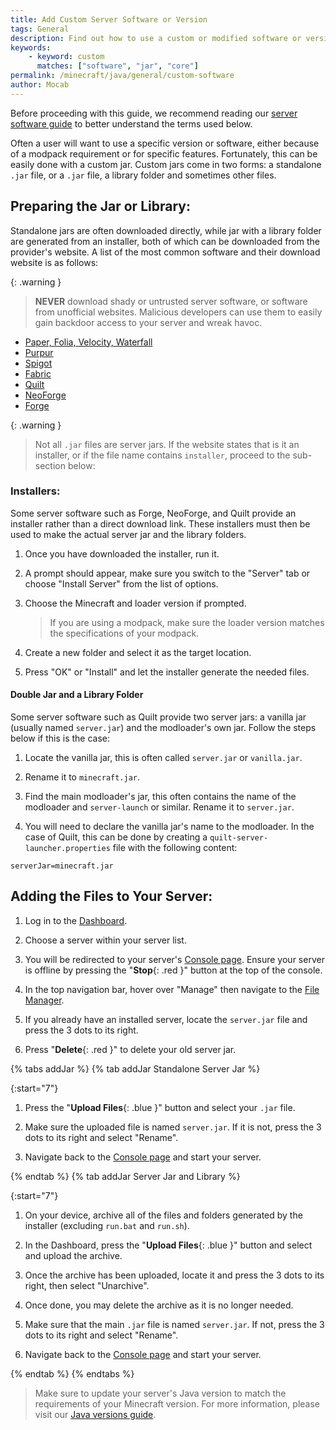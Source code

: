 ```yaml
---
title: Add Custom Server Software or Version
tags: General
description: Find out how to use a custom or modified software or version not available in the versions list.
keywords:
    - keyword: custom
      matches: ["software", "jar", "core"]
permalink: /minecraft/java/general/custom-software
author: Mocab
---
```


Before proceeding with this guide, we recommend reading our [server software guide](/minecraft/java/general/server-software) to better understand the terms used below.

Often a user will want to use a specific version or software, either because of a modpack requirement or for specific features. Fortunately, this can be easily done with a custom jar. Custom jars come in two forms: a standalone `.jar` file, or a `.jar` file, a library folder and sometimes other files.

## Preparing the Jar or Library:

Standalone jars are often downloaded directly, while jar with a library folder are generated from an installer, both of which can be downloaded from the provider's website. A list of the most common software and their download website is as follows:

{: .warning }

> **NEVER** download shady or untrusted server software, or software from unofficial websites. Malicious developers can use them to easily gain backdoor access to your server and wreak havoc.

-   [Paper, Folia, Velocity, Waterfall](https://papermc.io/downloads)
-   [Purpur](https://purpurmc.org/downloads)
-   [Spigot](https://getbukkit.org/download/spigot/)
-   [Fabric](https://fabricmc.net/use/server/)
-   [Quilt](https://quiltmc.org/en/install/server/)
-   [NeoForge](https://projects.neoforged.net/neoforged/neoforge)
-   [Forge](https://files.minecraftforge.net/net/minecraftforge/forge/)

{: .warning }

> Not all `.jar` files are server jars. If the website states that is it an installer, or if the file name contains `installer`, proceed to the sub-section below:

### Installers:

Some server software such as Forge, NeoForge, and Quilt provide an installer rather than a direct download link. These installers must then be used to make the actual server jar and the library folders.

1. Once you have downloaded the installer, run it.

2. A prompt should appear, make sure you switch to the "Server" tab or choose "Install Server" from the list of options.

3. Choose the Minecraft and loader version if prompted.

    > If you are using a modpack, make sure the loader version matches the specifications of your modpack.

4. Create a new folder and select it as the target location.

5. Press "OK" or "Install" and let the installer generate the needed files.

#### Double Jar and a Library Folder

Some server software such as Quilt provide two server jars: a vanilla jar (usually named `server.jar`) and the modloader's own jar. Follow the steps below if this is the case:

1. Locate the vanilla jar, this is often called `server.jar` or `vanilla.jar`.

2. Rename it to `minecraft.jar`.

3. Find the main modloader's jar, this often contains the name of the modloader and `server-launch` or similar. Rename it to `server.jar`.

4. You will need to declare the vanilla jar's name to the modloader. In the case of Quilt, this can be done by creating a `quilt-server-launcher.properties` file with the following content:

```
serverJar=minecraft.jar
```

## Adding the Files to Your Server:

1. Log in to the [Dashboard](https://client.falixnodes.net/).

2. Choose a server within your server list.

3. You will be redirected to your server's [Console page](https://client.falixnodes.net/server/console). Ensure your server is offline by pressing the "**Stop**{: .red }" button at the top of the console.

4. In the top navigation bar, hover over "Manage" then navigate to the [File Manager](https://client.falixnodes.net/server/filemanager).

5. If you already have an installed server, locate the `server.jar` file and press the 3 dots to its right.

6. Press "**Delete**{: .red }" to delete your old server jar.

{% tabs addJar %}
{% tab addJar Standalone Server Jar %}

{:start="7"}

1. Press the "**Upload Files**{: .blue }" button and select your `.jar` file.

2. Make sure the uploaded file is named `server.jar`. If it is not, press the 3 dots to its right and select "Rename".

3. Navigate back to the [Console page](https://client.falixnodes.net/server/console) and start your server.

{% endtab %}
{% tab addJar Server Jar and Library %}

{:start="7"}

1. On your device, archive all of the files and folders generated by the installer (excluding `run.bat` and `run.sh`).

2. In the Dashboard, press the "**Upload Files**{: .blue }" button and select and upload the archive.

3. Once the archive has been uploaded, locate it and press the 3 dots to its right, then select "Unarchive".

4. Once done, you may delete the archive as it is no longer needed.

5. Make sure that the main `.jar` file is named `server.jar`. If not, press the 3 dots to its right and select "Rename".

6. Navigate back to the [Console page](https://client.falixnodes.net/server/console) and start your server.

{% endtab %}
{% endtabs %}

> Make sure to update your server's Java version to match the requirements of your Minecraft version. For more information, please visit our [Java versions guide](/minecraft/java/general/java-version).

